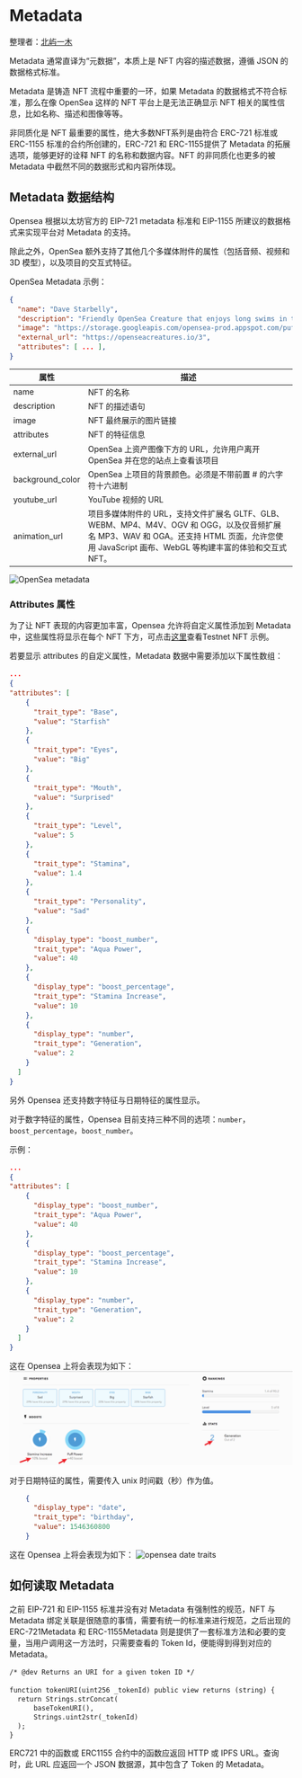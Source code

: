 # Metadata

整理者：[北屿一木](https://github.com/iNorthIsle)

Metadata 通常直译为“元数据”，本质上是 NFT 内容的描述数据，遵循 JSON 的数据格式标准。

Metadata 是铸造 NFT 流程中重要的一环，如果 Metadata 的数据格式不符合标准，那么在像 OpenSea 这样的 NFT 平台上是无法正确显示 NFT 相关的属性信息，比如名称、描述和图像等等。

非同质化是 NFT 最重要的属性，绝大多数NFT系列是由符合 ERC-721 标准或 ERC-1155 标准的合约所创建的，ERC-721 和 ERC-1155提供了 Metadata 的拓展选项，能够更好的诠释 NFT 的名称和数据内容。NFT 的非同质化也更多的被 Metadata 中截然不同的数据形式和内容所体现。

## Metadata 数据结构
Opensea 根据以太坊官方的 EIP-721 metadata 标准和 EIP-1155 所建议的数据格式来实现平台对 Metadata 的支持。

除此之外，OpenSea 额外支持了其他几个多媒体附件的属性（包括音频、视频和 3D 模型），以及项目的交互式特征。

OpenSea Metadata 示例：

```JSON
{
  "name": "Dave Starbelly",
  "description": "Friendly OpenSea Creature that enjoys long swims in the ocean.", 
  "image": "https://storage.googleapis.com/opensea-prod.appspot.com/puffs/3.png", 
  "external_url": "https://openseacreatures.io/3", 
  "attributes": [ ... ], 
}
```
| 属性      | 描述 |
| ----------- | ----------- |
| name | NFT 的名称 |
| description | NFT 的描述语句 |
| image | NFT 最终展示的图片链接 |
| attributes | NFT 的特征信息 |
| external_url | OpenSea 上资产图像下方的 URL，允许用户离开 OpenSea 并在您的站点上查看该项目|
|background_color|OpenSea 上项目的背景颜色。必须是不带前置 # 的六字符十六进制|
|youtube_url|YouTube 视频的 URL|
|animation_url| 项目多媒体附件的 URL，支持文件扩展名 GLTF、GLB、WEBM、MP4、M4V、OGV 和 OGG，以及仅音频扩展名 MP3、WAV 和 OGA。还支持 HTML 页面，允许您使用 JavaScript 画布、WebGL 等构建丰富的体验和交互式 NFT。|


![OpenSea metadata](https://files.readme.io/8357ffd-nft-metadata.png "OpenSea metadata")

### Attributes 属性
为了让 NFT 表现的内容更加丰富，Opensea 允许将自定义属性添加到 Metadata 中，这些属性将显示在每个 NFT 下方，可点击[这里](https://testnets.opensea.io/assets/0x7dca125b1e805dc88814aed7ccc810f677d3e1db/25)查看Testnet NFT 示例。

若要显示 attributes 的自定义属性，Metadata 数据中需要添加以下属性数组：
```JSON
...
{
"attributes": [
    {
      "trait_type": "Base", 
      "value": "Starfish"
    }, 
    {
      "trait_type": "Eyes", 
      "value": "Big"
    }, 
    {
      "trait_type": "Mouth", 
      "value": "Surprised"
    }, 
    {
      "trait_type": "Level", 
      "value": 5
    }, 
    {
      "trait_type": "Stamina", 
      "value": 1.4
    }, 
    {
      "trait_type": "Personality", 
      "value": "Sad"
    }, 
    {
      "display_type": "boost_number", 
      "trait_type": "Aqua Power", 
      "value": 40
    }, 
    {
      "display_type": "boost_percentage", 
      "trait_type": "Stamina Increase", 
      "value": 10
    }, 
    {
      "display_type": "number", 
      "trait_type": "Generation", 
      "value": 2
    }
  ]
}
```
另外 Opensea 还支持数字特征与日期特征的属性显示。

对于数字特征的属性，Opensea 目前支持三种不同的选项：`number`，`boost_percentage`，`boost_number`。

示例：
```JSON
...
{
"attributes": [
    {
      "display_type": "boost_number", 
      "trait_type": "Aqua Power", 
      "value": 40
    }, 
    {
      "display_type": "boost_percentage", 
      "trait_type": "Stamina Increase", 
      "value": 10
    }, 
    {
      "display_type": "number", 
      "trait_type": "Generation", 
      "value": 2
    }
  ]
}
```
这在 Opensea 上将会表现为如下：
![opensea attributes](./images/date-traits.png)


对于日期特征的属性，需要传入 unix 时间戳（秒）作为值。
```JSON
    {
      "display_type": "date", 
      "trait_type": "birthday", 
      "value": 1546360800
    }
```
这在 Opensea 上将会表现为如下：
![opensea date traits](https://files.readme.io/89bee0f-Screen_Shot_2019-10-18_at_7.51.58_PM.png)

## 如何读取 Metadata
之前 EIP-721 和 EIP-1155 标准并没有对 Metadata 有强制性的规范，NFT 与 Metadata 绑定关联是很随意的事情，需要有统一的标准来进行规范，之后出现的 ERC-721Metadata 和 ERC-1155Metadata 则是提供了一套标准方法和必要的变量，当用户调用这一方法时，只需要查看的 Token Id，便能得到得到对应的 Metadata。

```Solidity
/* @dev Returns an URI for a given token ID */

function tokenURI(uint256 _tokenId) public view returns (string) {
  return Strings.strConcat(
      baseTokenURI(),
      Strings.uint2str(_tokenId)
  );
}
```
ERC721 中的函数或 ERC1155 合约中的函数应返回 HTTP 或 IPFS URL。查询时，此 URL 应返回一个 JSON 数据源，其中包含了 Token 的 Metadata。
